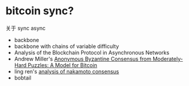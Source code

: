 # bitcoin sync?

关于 sync async
+ backbone
+ backbone with chains of variable difficulty
+ Analysis of the Blockchain Protocol in Asynchronous Networks
+ Andrew Miller's [Anonymous Byzantine Consensus from Moderately-Hard Puzzles: A Model for Bitcoin](https://nakamotoinstitute.org/static/docs/anonymous-byzantine-consensus.pdf)
+ ling ren's [analysis of nakamoto consensus](https://eprint.iacr.org/2019/943.pdf)
+ bobtail
